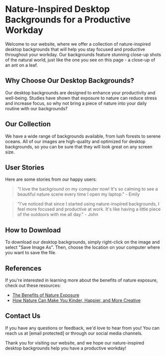 <!--font:Roboto-->

# Nature-Inspired Desktop Backgrounds for a Productive Workday

Welcome to our website, where we offer a collection of nature-inspired desktop backgrounds that will help you stay focused and productive throughout your workday. Our backgrounds feature stunning close-up shots of the natural world, just like the one you see on this page - a close-up of an ant on a leaf.

## Why Choose Our Desktop Backgrounds?

Our desktop backgrounds are designed to enhance your productivity and well-being. Studies have shown that exposure to nature can reduce stress and increase focus, so why not bring a piece of nature into your daily routine with our backgrounds?

## Our Collection

We have a wide range of backgrounds available, from lush forests to serene oceans. All of our images are high-quality and optimized for desktop backgrounds, so you can be sure that they will look great on any screen size.

## User Stories

Here are some stories from our happy users:

> "I love the background on my computer now! It's so calming to see a beautiful nature scene every time I open my laptop." - Emily

> "I've noticed that since I started using nature-inspired backgrounds, I feel more focused and productive at work. It's like having a little piece of the outdoors with me all day." - John

## How to Download

To download our desktop backgrounds, simply right-click on the image and select "Save Image As". Then, choose the location on your computer where you want to save the file. 

## References

If you're interested in learning more about the benefits of nature exposure, check out these resources:

- [The Benefits of Nature Exposure](#)
- [How Nature Can Make You Kinder, Happier, and More Creative](#)

## Contact Us

If you have any questions or feedback, we'd love to hear from you! You can reach us at [email protected] or through our social media channels.

Thank you for visiting our website, and we hope our nature-inspired desktop backgrounds help you have a productive workday!

<!--

Write me content for website with wallpaper which alt text is:

"A close-up of an ant on a leaf"

The name/title of the page should not be 1:1 copy of the alt text but rather a real content of the website which is using this wallpaper.

- Use markdown format 
- Start with heading
- Heading should be short and concise
- The content should look like a real website 
- The website should not be about the wallpaper, wallpaper is just a related background
- Heading should be contain work "wallpaper" or "background"
- Include real sections like references, contact, user stories, etc. use things relevant to the page purpose.
- Feel free to use structure like headings, bullets, numbering, blockquotes, paragraphs, horizontal lines, etc.
- You can use formatting like bold or _italic_
- You can include UTF-8 emojis
- Links should be only #hash anchors (and you can refer to the document itself)
- Do not include images


---


# Nature-inspired Wallpaper for Your Desktop Background

Welcome to our website, where we offer a collection of nature-inspired wallpapers that will bring life to your desktop background. Our wallpaper features stunning close-up shots of the natural world, just like the one you see on this page - a close-up of an ant on a leaf.

## Why Choose Our Wallpaper?

Our wallpaper is not just a pretty picture - it's designed to enhance your productivity and well-being. Studies have shown that exposure to nature can reduce stress and increase focus, so why not bring a piece of nature into your daily routine with our wallpaper?

## Our Collection

We have a wide range of wallpapers available, from lush forests to serene oceans. All of our images are high-quality and optimized for desktop backgrounds, so you can be sure that they will look great on any screen size.

## User Stories

Here are some stories from our happy users:

> "I love the wallpaper on my computer now! It's so calming to see a beautiful nature scene every time I open my laptop." - Emily

> "I've noticed that since I started using nature-inspired wallpaper, I feel more focused and productive at work. It's like having a little piece of the outdoors with me all day." - John

## How to Download

To download our wallpaper, simply right-click on the image and select "Save Image As". Then, choose the location on your computer where you want to save the file. 

## References

If you're interested in learning more about the benefits of nature exposure, check out these resources:

- [The Benefits of Nature Exposure](#)
- [How Nature Can Make You Kinder, Happier, and More Creative](#)

## Contact Us

If you have any questions or feedback, we'd love to hear from you! You can reach us at [email protected] or through our social media channels.

Thank you for visiting our website, and we hope you enjoy our nature-inspired wallpaper!


---


Heading should not include word "wallpaper". The website should not be about the wallpaper itself, wallpaper is just a related background, rewrite whole content.


---


# Nature-Inspired Desktop Backgrounds for a Productive Workday

Welcome to our website, where we offer a collection of nature-inspired desktop backgrounds that will help you stay focused and productive throughout your workday. Our backgrounds feature stunning close-up shots of the natural world, just like the one you see on this page - a close-up of an ant on a leaf.

## Why Choose Our Desktop Backgrounds?

Our desktop backgrounds are designed to enhance your productivity and well-being. Studies have shown that exposure to nature can reduce stress and increase focus, so why not bring a piece of nature into your daily routine with our backgrounds?

## Our Collection

We have a wide range of backgrounds available, from lush forests to serene oceans. All of our images are high-quality and optimized for desktop backgrounds, so you can be sure that they will look great on any screen size.

## User Stories

Here are some stories from our happy users:

> "I love the background on my computer now! It's so calming to see a beautiful nature scene every time I open my laptop." - Emily

> "I've noticed that since I started using nature-inspired backgrounds, I feel more focused and productive at work. It's like having a little piece of the outdoors with me all day." - John

## How to Download

To download our desktop backgrounds, simply right-click on the image and select "Save Image As". Then, choose the location on your computer where you want to save the file. 

## References

If you're interested in learning more about the benefits of nature exposure, check out these resources:

- [The Benefits of Nature Exposure](#)
- [How Nature Can Make You Kinder, Happier, and More Creative](#)

## Contact Us

If you have any questions or feedback, we'd love to hear from you! You can reach us at [email protected] or through our social media channels.

Thank you for visiting our website, and we hope our nature-inspired desktop backgrounds help you have a productive workday!

-->
